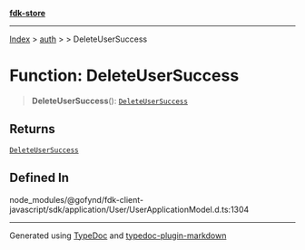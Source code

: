 [**fdk-store**](../../../README.md)
***

[Index](../../../API.md) > [auth](../../README.md) > [<internal>](../README.md) > DeleteUserSuccess

# Function: DeleteUserSuccess

> **DeleteUserSuccess**(): [`DeleteUserSuccess`](../type-aliases/type-alias.DeleteUserSuccess.md)

## Returns

[`DeleteUserSuccess`](../type-aliases/type-alias.DeleteUserSuccess.md)

## Defined In

node\_modules/@gofynd/fdk-client-javascript/sdk/application/User/UserApplicationModel.d.ts:1304

***
Generated using [TypeDoc](https://typedoc.org/) and [typedoc-plugin-markdown](https://www.npmjs.com/package/typedoc-plugin-markdown)
